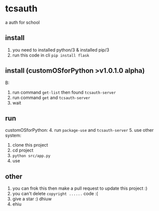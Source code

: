 # tcsauth
a auth for school

## install
1. you need to installed python/3 & installed pip/3
2. run this code in cli `pip install flask`

## install (customOSforPython >v1.0.1.0 alpha)
B: 
  1. run command `get-list` then found `tcsauth-server`
  2. run command `get` and `tcsauth-server`
  3. wait

## run
customOSforPython:
  4. run `package-use` and `tcsauth-server`
  5. use
other system:

  1. clone this project
  2. cd project
  3. `python src/app.py`
  4. use


## other
1. you can frok this then make a pull request to update this project :)
2. you can't delete `copyright ......` code :(
3. give a star :)
dhiuw
4. ehiu
